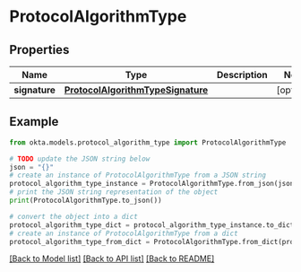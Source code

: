 # ProtocolAlgorithmType


## Properties

Name | Type | Description | Notes
------------ | ------------- | ------------- | -------------
**signature** | [**ProtocolAlgorithmTypeSignature**](ProtocolAlgorithmTypeSignature.md) |  | [optional] 

## Example

```python
from okta.models.protocol_algorithm_type import ProtocolAlgorithmType

# TODO update the JSON string below
json = "{}"
# create an instance of ProtocolAlgorithmType from a JSON string
protocol_algorithm_type_instance = ProtocolAlgorithmType.from_json(json)
# print the JSON string representation of the object
print(ProtocolAlgorithmType.to_json())

# convert the object into a dict
protocol_algorithm_type_dict = protocol_algorithm_type_instance.to_dict()
# create an instance of ProtocolAlgorithmType from a dict
protocol_algorithm_type_from_dict = ProtocolAlgorithmType.from_dict(protocol_algorithm_type_dict)
```
[[Back to Model list]](../README.md#documentation-for-models) [[Back to API list]](../README.md#documentation-for-api-endpoints) [[Back to README]](../README.md)


